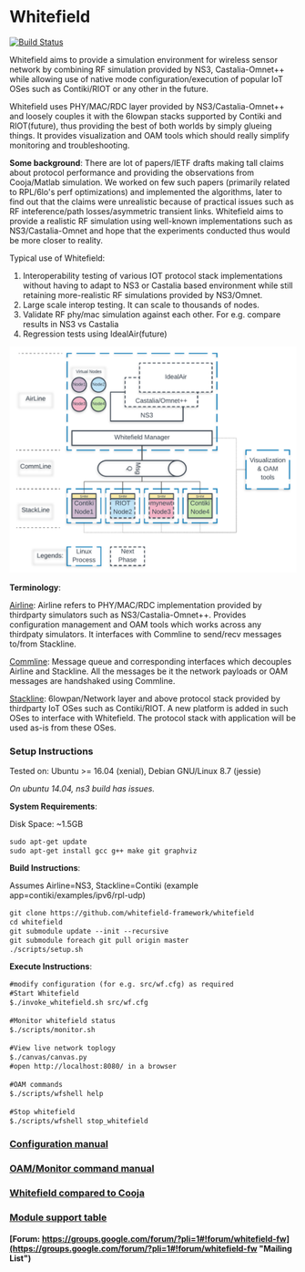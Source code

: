 # Whitefield

[![Build Status](https://travis-ci.org/whitefield-framework/whitefield.svg?branch=master)](https://travis-ci.org/whitefield-framework/whitefield)

Whitefield aims to provide a simulation environment for wireless sensor network by combining RF simulation provided by NS3, Castalia-Omnet++ while allowing use of native mode configuration/execution of popular IoT OSes such as Contiki/RIOT or any other in the future.

Whitefield uses PHY/MAC/RDC layer provided by NS3/Castalia-Omnet++ and loosely couples it with the 6lowpan stacks supported by Contiki and RIOT(future), thus providing the best of both worlds by simply glueing things. It provides visualization and OAM tools which should really simplify monitoring and troubleshooting.

**Some background**: There are lot of papers/IETF drafts making tall claims about protocol performance and providing the observations from Cooja/Matlab simulation. We worked on few such papers (primarily related to RPL/6lo's perf optimizations) and implemented the algorithms, later to find out that the claims were unrealistic because of practical issues such as RF inteference/path losses/asymmetric transient links. Whitefield aims to provide a realistic RF simulation using well-known implementations such as NS3/Castalia-Omnet and hope that the experiments conducted thus would be more closer to reality.

Typical use of Whitefield:
1. Interoperability testing of various IOT protocol stack implementations without having to adapt to NS3 or Castalia based environment while still retaining more-realistic RF simulations provided by NS3/Omnet.
2. Large scale interop testing. It can scale to thousands of nodes.
3. Validate RF phy/mac simulation against each other. For e.g. compare results in NS3 vs Castalia
4. Regression tests using IdealAir(future)

![Alt text](docs/res/Whitefield%20-%20HLD.png "Whitefield-High Level design")

**Terminology**:

[Airline](src/airline): Airline refers to PHY/MAC/RDC implementation provided by thirdparty simulators such as NS3/Castalia-Omnet++. Provides configuration management and OAM tools which works across any thirdpaty simulators. It interfaces with Commline to send/recv messages to/from Stackline.

[Commline](src/commline): Message queue and corresponding interfaces which decouples Airline and Stackline. All the messages be it the network payloads or OAM messages are handshaked using Commline.

[Stackline](src/stackline): 6lowpan/Network layer and above protocol stack provided by thirdparty IoT OSes such as Contiki/RIOT. A new platform is added in such OSes to interface with Whitefield. The protocol stack with application will be used as-is from these OSes.

### Setup Instructions
Tested on: Ubuntu >= 16.04 (xenial), Debian GNU/Linux 8.7 (jessie)

*On ubuntu 14.04, ns3 build has issues.*

**System Requirements**:

Disk Space: ~1.5GB
```
sudo apt-get update
sudo apt-get install gcc g++ make git graphviz
```
**Build Instructions**:

Assumes Airline=NS3, Stackline=Contiki (example app=contiki/examples/ipv6/rpl-udp)
```
git clone https://github.com/whitefield-framework/whitefield
cd whitefield
git submodule update --init --recursive
git submodule foreach git pull origin master
./scripts/setup.sh
```
**Execute Instructions**:
```
#modify configuration (for e.g. src/wf.cfg) as required
#Start Whitefield
$./invoke_whitefield.sh src/wf.cfg

#Monitor whitefield status
$./scripts/monitor.sh

#View live network toplogy
$./canvas/canvas.py 
#open http://localhost:8080/ in a browser

#OAM commands
$./scripts/wfshell help

#Stop whitefield
$./scripts/wfshell stop_whitefield
```
### [Configuration manual](docs/wf_config_help.md "Whitefield Configuration")

### [OAM/Monitor command manual](docs/wf_oam_help.md "Whitefield OAM commands")

### [Whitefield compared to Cooja](docs/wf-vs-cooja.md "Whitefield-High Level design")

### [Module support table](docs/README.md "Module support table")

#### [Forum: https://groups.google.com/forum/?pli=1#!forum/whitefield-fw](https://groups.google.com/forum/?pli=1#!forum/whitefield-fw "Mailing List")

